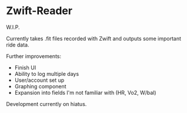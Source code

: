 # Zwift-Reader

W.I.P.

Currently takes .fit files recorded with Zwift and outputs some important ride data.

Further improvements:
  - Finish UI
  - Ability to log multiple days
  - User/account set up
  - Graphing component
  - Expansion into fields I'm not familiar with (HR, Vo2, W/bal)

Development currently on hiatus.
